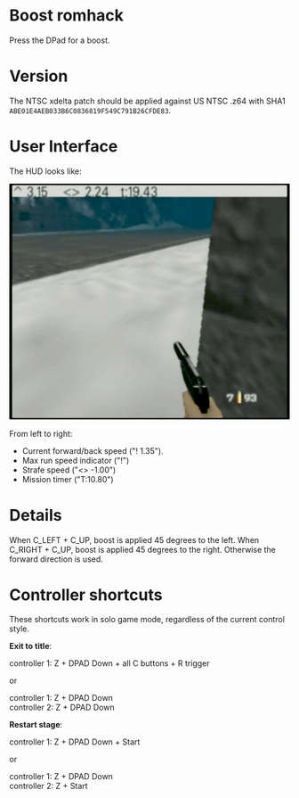 # Boost romhack

Press the DPad for a boost.

# Version

The NTSC xdelta patch should be applied against US NTSC .z64 with SHA1 `ABE01E4AEB033B6C0836819F549C791B26CFDE83`.

# User Interface

The HUD looks like:

![hud](hud.png)

From left to right:

- Current forward/back speed ("! 1.35").
- Max run speed indicator ("!")
- Strafe speed ("<> -1.00")
- Mission timer ("T:10.80")

# Details

When C_LEFT + C_UP, boost is applied 45 degrees to the left. When C_RIGHT + C_UP, boost is applied 45 degrees to the right. Otherwise the forward direction is used.

# Controller shortcuts

These shortcuts work in solo game mode, regardless of the current control style.

**Exit to title**:

controller 1: Z + DPAD Down + all C buttons + R trigger

or

controller 1: Z + DPAD Down  
controller 2: Z + DPAD Down  

**Restart stage**:

controller 1: Z + DPAD Down + Start

or

controller 1: Z + DPAD Down  
controller 2: Z + Start  
